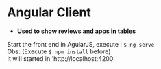 # Angular Client

- **Used to show reviews and apps in tables**

Start the front end in AgularJS, execute : ```$ ng serve```  
Obs: (Execute ```$ npm install``` before)  
It will started in 'http://localhost:4200'
